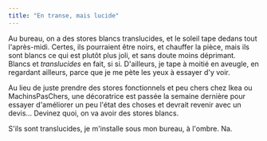 ```yaml
---
title: "En transe, mais lucide"
---
```


Au bureau, on a des stores blancs translucides, et le soleil tape dedans tout
l'après-midi. Certes, ils pourraient être noirs, et chauffer la pièce, mais
ils sont blancs ce qui est plutôt plus joli, et sans doute moins déprimant.
Blancs et _translucides_ en fait, si si. D'ailleurs, je tape à moitié en
aveugle, en regardant ailleurs, parce que je me pète les yeux à essayer d'y
voir.

Au lieu de juste prendre des stores fonctionnels et peu chers chez Ikea ou
MachinsPasChers, une décoratrice est passée la semaine dernière pour essayer
d'améliorer un peu l'état des choses et devrait revenir avec un devis...
Devinez quoi, on va avoir des stores blancs.

S'ils sont translucides, je m'installe sous mon bureau, à l'ombre. Na.

